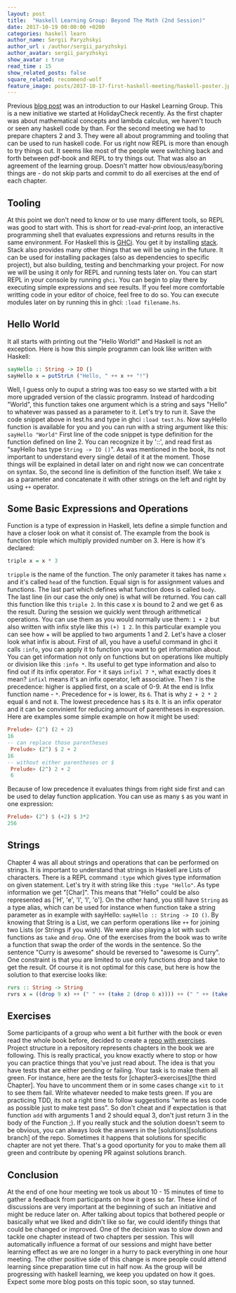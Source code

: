 ```yaml
---
layout: post
title:  "Haskell Learning Group: Beyond The Math (2nd Session)"
date: 2017-10-19 00:00:00 +0200
categories: haskell learn
author_name: Sergii Paryzhskyi
author_url : /author/sergii_paryzhskyi
author_avatar: sergii_paryzhskyi
show_avatar : true
read_time : 15
show_related_posts: false
square_related: recommend-wolf
feature_image: posts/2017-10-17-first-haskell-meeting/haskell-poster.jpg
---
```


Previous [blog post][previous-blog-post] was an introduction to our Haskel Learning Group. This is a new initiative we started at HolidayCheck recently. As the first chapter was about mathematical concepts and lambda calculus, we haven't touch or seen any haskell code by than. For the second meeting we had to prepare chapters 2 and 3. They were all about programming and tooling that can be used to run haskell code. 
For us right now REPL is more than enough to try things out. It seems like most of the people were switching back and forth between pdf-book and REPL to try things out. That was also an agreement of the learning group. Doesn't matter how obvious/easy/boring things are - do not skip parts and commit to do all exercises at the end of each chapter.

[previous-blog-post]: http://techblog.holidaycheck.com/post/2017/10/17/first-haskell-meeting

## Tooling
At this point we don't need to know or to use many different tools, so REPL was good to start with. This is short for *r*ead-*e*val-*p*rint *l*oop, an interactive programming shell that evaluates expressions and returns results in the same environment. For Haskell this is [GHCi][ghci]. You get it by installing [stack][stack]. Stack also provides many other things that we will be using in the future. It can be used for installing packages (also as dependencies to specific project), but also building, testing and benchmarking your project.
For now we will be using it only for REPL and running tests later on.
You can start REPL in your console by running `ghci`. You can begin to play there by executing simple expressions and see results. If you feel more comfortable writting code in your editor of choice, feel free to do so. You can execute modules later on by running this in ghci: `:load filename.hs`. 

[ghci]: https://docs.haskellstack.org/en/stable/ghci/
[stack]: https://docs.haskellstack.org/en/stable/README/

## Hello World

It all starts with printing out the "Hello World!" and Haskell is not an exception. Here is how this simple programm can look like written with Haskell:
```haskell
sayHello :: String -> IO ()
sayHello x = putStrLn ("Hello, " ++ x ++ "!")
```

Well, I guess only to ouput a string was too easy so we started with a bit more upgraded version of the classic programm. Instead of hardcoding "World", this function takes one argument which is a string and says "Hello" to whatever was passed as a parameter to it. 
Let's try to run it. Save the code snippet above in test.hs and type in ghci `:load test.hs`. Now sayHello function is available for you and you can run with a string argument like this: `sayHello "World"`
First line of the code snippet is type definition for the function defined on line 2. You can recognize it by '::', and read first as "sayHello has type `String -> IO ()`". As was mentioned in the book, its not important to understand every single detail of it at the moment. Those things will be explained in detail later on and right now we can concentrate on syntax.
So, the second line is definition of the function itself. We take x as a parameter and concatenate it with other strings on the left and right by using `++` operator.

## Some Basic Expressions and Operations

Function is a type of expression in Haskell, lets define a simple function and have a closer look on what it consist of. The example from the book is function triple which multiply provided number on 3. Here is how it's declared:
```haskell
triple x = x * 3
```

`tripple` is the name of the function. The only parameter it takes has name `x` and it's called `head` of the function. Equal sign is for assignment values and functions. The last part which defines what function does is called `body`. The last line (in our case the only one) is what will be returned.
You can call this function like this `triple 2`. In this case x is bound to 2 and we get 6 as the result.
During the session we quickly went through arithmetical operations. You can use them as you would normally use them: `1 + 2`  but also written with infix style like this `(+) 1 2`. In this particular example you can see how + will be applied to two arguments 1 and 2. Let's have a closer look what infix is about. First of all, you have a useful command in ghci it calls `:info`, you can apply it to function you want to get information about. You can get information not only on functions but on operations like multiply or division like this `:info *`. Its useful to get type information and also to find out if its infix operator. For `*` it says `infixl 7 *`, what exactly does it mean? `infixl` means it's an infix operator, left associative. Then `7` is the precedence: higher is applied first, on a scale of 0-9. At the end is Infix function name - `*`. Precedence for `+` is lower, its `6`. That is why `2 + 2 * 2` equal `6` and not `8`.
The lowest precedence has `$` its `0`. It is an infix operator and it can be convinient for reducing amount of parentheses in expression.
Here are examples some simple example on how it might be used:
```haskell
Prelude> (2^) (2 + 2)
16
-- can replace those parentheses
 Prelude> (2^) $ 2 + 2
16
-- without either parentheses or $
 Prelude> (2^) 2 + 2
 6
```

Because of low precedence it evaluates things from right side first and can be used to delay function application. You can use as many `$` as you want in one expression:
```haskell
Prelude> (2^) $ (+2) $ 3*2
256
```

## Strings

Chapter 4 was all about strings and operations that can be performed on strings. It is important to understand that strings in Haskell are Lists of characters. There is a REPL command `:type` which gives type information on given statement. Let's try it with string like this `:type "Hello"`. As type information we get "[Char]". This means that "Hello" could be also represented as ['H', 'e', 'l', 'l', 'o']. On the other hand, you still have `String` as a type alias, which can be used for instance when function take a string parameter as in example with sayHello: `sayHello :: String -> IO ()`.
By knowing that String is a List, we can perform operations like `++` for joining two Lists (or Strings if you wish). We were also playing a lot with such functions as `take` and `drop`. One of the exercises from the book was to write a function that swap the order of the words in the sentence. So the sentence "Curry is awesome" should be reversed to "awesome is Curry". One constraint is that you are limited to use only functions drop and take to get the result. Of course it is not optimal for this case, but here is how the solution to that exercise looks like:

```haskell
rvrs :: String -> String
rvrs x = ((drop 9 x) ++ (" " ++ (take 2 (drop 6 x)))) ++ (" " ++ (take 5 x))
```



## Exercises

Some participants of a group who went a bit further with the book or even read the whole book before, decided to create a [repo with exercises][repo-exercises]. Project structure in a repository represents chapters in the book we are following. This is really practical, you know exactly where to stop or how you can practice things that you've just read about.
The idea is that you have tests that are either pending or failing. Your task is to make them all green. For instance, here are the tests for [chapter3-exercises][the third Chapter].
You have to uncomment them or in some cases change `xit` to `it` to see them fail. Write whatever needed to make tests green.
If you are practicing TDD, its not a right time to follow suggestions "write as less code as possible just to make test pass". So don't cheat and if expectation is that function `add` with arguments 1 and 2 should equal 3, don't just return 3 in the body of the Function ;). 
If you really stuck and the solution doesn't seem to be obvious, you can always look the answers in the [solutions][solutions branch] of the repo. Sometimes it happens that solutions for specific chapter are not yet there. That's a good oportunity for you to make them all green and contribute by opening PR against solutions branch.

[repo-exercises]: https://github.com/yannick-cw/haskell_katas
[chapter3-exercises]: https://github.com/yannick-cw/haskell_katas/blob/master/test/Chapter3/ExercisesSpec.hs
[solutions]: https://github.com/yannick-cw/haskell_katas

## Conclusion

At the end of one hour meeting we took us about 10 - 15 minutes of time to gather a feedback from participants on how it goes so far. These kind of discussions are very important at the beginning of such an initiative and might be reduce later on. After talking about topics   that bothered people or basically what we liked and didn't like so far, we could identify things that could be changed or improved.
One of the decision was to slow down and tackle one chapter instead of two chapters per session. This will automatically influence a format of our sessions and might have better learning effect as we are no longer in a hurry to pack everything in one hour meeting. The other positive side of this change is more people could attend learning since preparation time cut in half now.
As the group will be progressing with haskell learning, we keep you updated on how it goes. Expect some more blog posts on this topic soon, so stay tunned.
